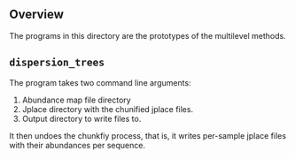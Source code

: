 Overview
-------------------------

The programs in this directory are the prototypes of the multilevel methods.

`dispersion_trees`
-------------------------

The program takes two command line arguments:

 1. Abundance map file directory
 2. Jplace directory with the chunified jplace files.
 3. Output directory to write files to.

It then undoes the chunkfiy process, that is, it writes per-sample jplace files
with their abundances per sequence.
